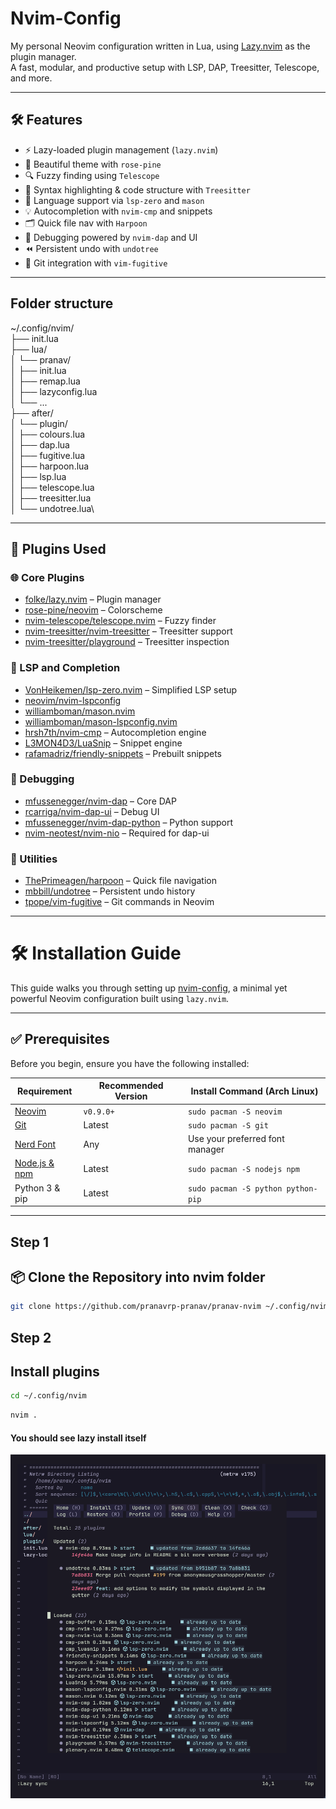 
# Nvim-Config
My personal Neovim configuration written in Lua, using [Lazy.nvim](https://github.com/folke/lazy.nvim) as the plugin manager.  
A fast, modular, and productive setup with LSP, DAP, Treesitter, Telescope, and more.

---

## 🛠 Features

- ⚡ Lazy-loaded plugin management (`lazy.nvim`)
- 🌈 Beautiful theme with `rose-pine`
- 🔍 Fuzzy finding using `Telescope`
- 🌳 Syntax highlighting & code structure with `Treesitter`
- 🧠 Language support via `lsp-zero` and `mason`
- 💡 Autocompletion with `nvim-cmp` and snippets
- 🗂️ Quick file nav with `Harpoon`
- 🧪 Debugging powered by `nvim-dap` and UI
- ⏪ Persistent undo with `undotree`
- 🌿 Git integration with `vim-fugitive`

---

## Folder structure
~/.config/nvim/\
├── init.lua\
├── lua/\
│ └── pranav/\
│ ├── init.lua\
│ ├── remap.lua\
│ ├── lazyconfig.lua\
│ └── ...\
├── after/\
│ └── plugin/\
│   ├── colours.lua\
│   ├── dap.lua\
│   ├── fugitive.lua\
│   ├── harpoon.lua\
│   ├── lsp.lua\
│   ├── telescope.lua\
│   ├── treesitter.lua\
│   └── undotree.lua\

---

## 🧩 Plugins Used

### 🌐 Core Plugins

- [folke/lazy.nvim](https://github.com/folke/lazy.nvim) – Plugin manager
- [rose-pine/neovim](https://github.com/rose-pine/neovim) – Colorscheme
- [nvim-telescope/telescope.nvim](https://github.com/nvim-telescope/telescope.nvim) – Fuzzy finder
- [nvim-treesitter/nvim-treesitter](https://github.com/nvim-treesitter/nvim-treesitter) – Treesitter support
- [nvim-treesitter/playground](https://github.com/nvim-treesitter/playground) – Treesitter inspection

### 🧠 LSP and Completion

- [VonHeikemen/lsp-zero.nvim](https://github.com/VonHeikemen/lsp-zero.nvim) – Simplified LSP setup
- [neovim/nvim-lspconfig](https://github.com/neovim/nvim-lspconfig)
- [williamboman/mason.nvim](https://github.com/williamboman/mason.nvim)
- [williamboman/mason-lspconfig.nvim](https://github.com/williamboman/mason-lspconfig.nvim)
- [hrsh7th/nvim-cmp](https://github.com/hrsh7th/nvim-cmp) – Autocompletion engine
- [L3MON4D3/LuaSnip](https://github.com/L3MON4D3/LuaSnip) – Snippet engine
- [rafamadriz/friendly-snippets](https://github.com/rafamadriz/friendly-snippets) – Prebuilt snippets

### 🧪 Debugging

- [mfussenegger/nvim-dap](https://github.com/mfussenegger/nvim-dap) – Core DAP
- [rcarriga/nvim-dap-ui](https://github.com/rcarriga/nvim-dap-ui) – Debug UI
- [mfussenegger/nvim-dap-python](https://github.com/mfussenegger/nvim-dap-python) – Python support
- [nvim-neotest/nvim-nio](https://github.com/nvim-neotest/nvim-nio) – Required for dap-ui

### 🔧 Utilities

- [ThePrimeagen/harpoon](https://github.com/ThePrimeagen/harpoon) – Quick file navigation
- [mbbill/undotree](https://github.com/mbbill/undotree) – Persistent undo history
- [tpope/vim-fugitive](https://github.com/tpope/vim-fugitive) – Git commands in Neovim

---

# 🛠️ Installation Guide

This guide walks you through setting up [nvim-config](https://github.com/LIGHTscrn/nvim-config), a minimal yet powerful Neovim configuration built using `lazy.nvim`.

---

## ✅ Prerequisites

Before you begin, ensure you have the following installed:

| Requirement            | Recommended Version | Install Command (Arch Linux)         |
|------------------------|---------------------|--------------------------------------|
| [Neovim](https://neovim.io)       | `v0.9.0+`           | `sudo pacman -S neovim`              |
| [Git](https://git-scm.com)         | Latest              | `sudo pacman -S git`                 |
| [Nerd Font](https://www.nerdfonts.com/) | Any                | Use your preferred font manager      |
| [Node.js & npm](https://nodejs.org) | Latest              | `sudo pacman -S nodejs npm`          |
| Python 3 & pip         | Latest              | `sudo pacman -S python python-pip`   |

---

## Step 1

## 📦 Clone the Repository into nvim folder

```bash
git clone https://github.com/pranavrp-pranav/pranav-nvim ~/.config/nvim
```
## Step 2

## Install plugins 

```bash
cd ~/.config/nvim
```
```bash
nvim .
```
#### You should see lazy install itself
![Screenshot](https://github.com/LIGHTscrn/Necessary-handlers/blob/489b54667a3c68ab82cbb5395a80b2d1f6782d4b/images/lazy.png)


